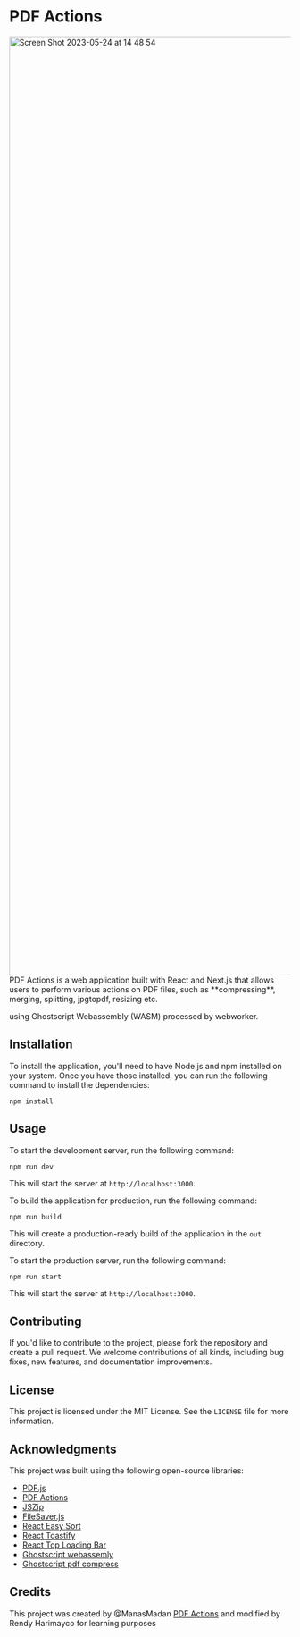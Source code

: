 # PDF Actions

<img width="1680" alt="Screen Shot 2023-05-24 at 14 48 54" src="https://github.com/harimayco/PDFActions/assets/5478980/455d8c51-f7d8-4b38-8553-7c1a4b527520">
PDF Actions is a web application built with React and Next.js that allows users to perform various actions on PDF files, such as **compressing**,  merging, splitting, jpgtopdf, resizing etc.

using Ghostscript Webassembly (WASM) processed by webworker.

## Installation

To install the application, you'll need to have Node.js and npm installed on your system. Once you have those installed, you can run the following command to install the dependencies:

```
npm install
```

## Usage

To start the development server, run the following command:

```
npm run dev
```

This will start the server at `http://localhost:3000`.

To build the application for production, run the following command:

```
npm run build
```

This will create a production-ready build of the application in the `out` directory.

To start the production server, run the following command:

```
npm run start
```

This will start the server at `http://localhost:3000`.

## Contributing

If you'd like to contribute to the project, please fork the repository and create a pull request. We welcome contributions of all kinds, including bug fixes, new features, and documentation improvements.

## License

This project is licensed under the MIT License. See the `LICENSE` file for more information.

## Acknowledgments

This project was built using the following open-source libraries:

- [PDF.js](https://mozilla.github.io/pdf.js/)
- [PDF Actions](https://github.com/ffalt/pdf-actions)
- [JSZip](https://stuk.github.io/jszip/)
- [FileSaver.js](https://github.com/eligrey/FileSaver.js/)
- [React Easy Sort](https://github.com/andrewbranch/react-easy-sort)
- [React Toastify](https://github.com/fkhadra/react-toastify)
- [React Top Loading Bar](https://github.com/zoltantothcom/react-top-loading-bar)
- [Ghostscript webassemly](https://github.com/ochachacha/ps-wasm)
- [Ghostscript pdf compress](https://github.com/laurentmmeyer/ghostscript-pdf-compress.wasm)

## Credits

This project was created by @ManasMadan [PDF Actions](https://github.com/ffalt/pdf-actions) and modified by Rendy Harimayco for learning purposes
